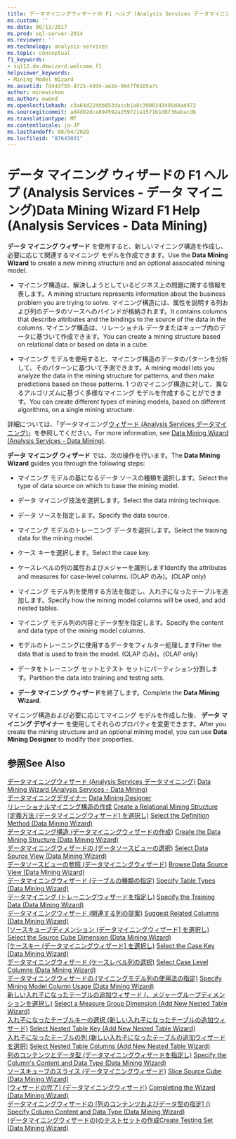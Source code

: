 ```yaml
---
title: データマイニングウィザードの F1 ヘルプ (Analysis Services データマイニング) |Microsoft Docs
ms.custom: ''
ms.date: 06/13/2017
ms.prod: sql-server-2014
ms.reviewer: ''
ms.technology: analysis-services
ms.topic: conceptual
f1_keywords:
- sql12.dm.dmwizard.welcome.f1
helpviewer_keywords:
- Mining Model Wizard
ms.assetid: fd443f55-d725-43d4-ae2e-9847f0105a7c
author: minewiskan
ms.author: owend
ms.openlocfilehash: c3a64d22ddb853daccb1a8c3900343495d4ad472
ms.sourcegitcommit: ad4d92dce894592a259721a1571b1d8736abacdb
ms.translationtype: MT
ms.contentlocale: ja-JP
ms.lasthandoff: 08/04/2020
ms.locfileid: "87643031"
---
```

# <a name="data-mining-wizard-f1-help-analysis-services---data-mining"></a><span data-ttu-id="794a9-102">データ マイニング ウィザードの F1 ヘルプ (Analysis Services - データ マイニング)</span><span class="sxs-lookup"><span data-stu-id="794a9-102">Data Mining Wizard F1 Help (Analysis Services - Data Mining)</span></span>
  <span data-ttu-id="794a9-103">**データ マイニング ウィザード** を使用すると、新しいマイニング構造を作成し、必要に応じて関連するマイニング モデルを作成できます。</span><span class="sxs-lookup"><span data-stu-id="794a9-103">Use the **Data Mining Wizard** to create a new mining structure and an optional associated mining model.</span></span>  
  
-   <span data-ttu-id="794a9-104">マイニング構造は、解決しようとしているビジネス上の問題に関する情報を表します。</span><span class="sxs-lookup"><span data-stu-id="794a9-104">A mining structure represents information about the business problem you are trying to solve.</span></span> <span data-ttu-id="794a9-105">マイニング構造には、属性を説明する列および列のデータのソースへのバインドが格納されます。</span><span class="sxs-lookup"><span data-stu-id="794a9-105">It contains columns that describe attributes and the bindings to the source of the data in the columns.</span></span> <span data-ttu-id="794a9-106">マイニング構造は、リレーショナル データまたはキューブ内のデータに基づいて作成できます。</span><span class="sxs-lookup"><span data-stu-id="794a9-106">You can create a mining structure based on relational data or based on data in a cube.</span></span>  
  
-   <span data-ttu-id="794a9-107">マイニング モデルを使用すると、マイニング構造のデータのパターンを分析して、そのパターンに基づいて予測できます。</span><span class="sxs-lookup"><span data-stu-id="794a9-107">A mining model lets you analyze the data in the mining structure for patterns, and then make predictions based on those patterns.</span></span> <span data-ttu-id="794a9-108">1 つのマイニング構造に対して、異なるアルゴリズムに基づく多様なマイニング モデルを作成することができます。</span><span class="sxs-lookup"><span data-stu-id="794a9-108">You can create different types of mining models, based on different algorithms, on a single mining structure.</span></span>  
  
 <span data-ttu-id="794a9-109">詳細については、「データマイニング[ウィザード &#40;Analysis Services データマイニング&#41;](data-mining/data-mining-wizard-analysis-services-data-mining.md)」を参照してください。</span><span class="sxs-lookup"><span data-stu-id="794a9-109">For more information, see [Data Mining Wizard &#40;Analysis Services - Data Mining&#41;](data-mining/data-mining-wizard-analysis-services-data-mining.md).</span></span>  
  
 <span data-ttu-id="794a9-110">**データ マイニング ウィザード** では、次の操作を行います。</span><span class="sxs-lookup"><span data-stu-id="794a9-110">The **Data Mining Wizard** guides you through the following steps:</span></span>  
  
-   <span data-ttu-id="794a9-111">マイニング モデルの基になるデータ ソースの種類を選択します。</span><span class="sxs-lookup"><span data-stu-id="794a9-111">Select the type of data source on which to base the mining model.</span></span>  
  
-   <span data-ttu-id="794a9-112">データ マイニング技法を選択します。</span><span class="sxs-lookup"><span data-stu-id="794a9-112">Select the data mining technique.</span></span>  
  
-   <span data-ttu-id="794a9-113">データ ソースを指定します。</span><span class="sxs-lookup"><span data-stu-id="794a9-113">Specify the data source.</span></span>  
  
-   <span data-ttu-id="794a9-114">マイニング モデルのトレーニング データを選択します。</span><span class="sxs-lookup"><span data-stu-id="794a9-114">Select the training data for the mining model.</span></span>  
  
-   <span data-ttu-id="794a9-115">ケース キーを選択します。</span><span class="sxs-lookup"><span data-stu-id="794a9-115">Select the case key.</span></span>  
  
-   <span data-ttu-id="794a9-116">ケースレベルの列の属性およびメジャーを識別します</span><span class="sxs-lookup"><span data-stu-id="794a9-116">Identify the attributes and measures for case-level columns.</span></span> <span data-ttu-id="794a9-117">(OLAP のみ)。</span><span class="sxs-lookup"><span data-stu-id="794a9-117">(OLAP only)</span></span>  
  
-   <span data-ttu-id="794a9-118">マイニング モデル列を使用する方法を指定し、入れ子になったテーブルを追加します。</span><span class="sxs-lookup"><span data-stu-id="794a9-118">Specify how the mining model columns will be used, and add nested tables.</span></span>  
  
-   <span data-ttu-id="794a9-119">マイニング モデル列の内容とデータ型を指定します。</span><span class="sxs-lookup"><span data-stu-id="794a9-119">Specify the content and data type of the mining model columns.</span></span>  
  
-   <span data-ttu-id="794a9-120">モデルのトレーニングに使用するデータをフィルター処理します</span><span class="sxs-lookup"><span data-stu-id="794a9-120">Filter the data that is used to train the model.</span></span> <span data-ttu-id="794a9-121">(OLAP のみ)。</span><span class="sxs-lookup"><span data-stu-id="794a9-121">(OLAP only)</span></span>  
  
-   <span data-ttu-id="794a9-122">データをトレーニング セットとテスト セットにパーティション分割します。</span><span class="sxs-lookup"><span data-stu-id="794a9-122">Partition the data into training and testing sets.</span></span>  
  
-   <span data-ttu-id="794a9-123">**データ マイニング ウィザード**を終了します。</span><span class="sxs-lookup"><span data-stu-id="794a9-123">Complete the **Data Mining Wizard**.</span></span>  
  
 <span data-ttu-id="794a9-124">マイニング構造および必要に応じてマイニング モデルを作成した後、 **データ マイニング デザイナー** を使用してそれらのプロパティを変更できます。</span><span class="sxs-lookup"><span data-stu-id="794a9-124">After you create the mining structure and an optional mining model, you can use **Data Mining Designer** to modify their properties.</span></span>  
  
## <a name="see-also"></a><span data-ttu-id="794a9-125">参照</span><span class="sxs-lookup"><span data-stu-id="794a9-125">See Also</span></span>  
 <span data-ttu-id="794a9-126">[データマイニングウィザード &#40;Analysis Services データマイニング&#41;](data-mining/data-mining-wizard-analysis-services-data-mining.md) </span><span class="sxs-lookup"><span data-stu-id="794a9-126">[Data Mining Wizard &#40;Analysis Services - Data Mining&#41;](data-mining/data-mining-wizard-analysis-services-data-mining.md) </span></span>  
 <span data-ttu-id="794a9-127">[データマイニングデザイナー](data-mining/data-mining-designer.md) </span><span class="sxs-lookup"><span data-stu-id="794a9-127">[Data Mining Designer](data-mining/data-mining-designer.md) </span></span>  
 <span data-ttu-id="794a9-128">[リレーショナルマイニング構造の作成](data-mining/create-a-relational-mining-structure.md) </span><span class="sxs-lookup"><span data-stu-id="794a9-128">[Create a Relational Mining Structure](data-mining/create-a-relational-mining-structure.md) </span></span>  
 <span data-ttu-id="794a9-129">[[定義方法 &#40;データマイニングウィザード] を選択し&#41;](select-the-definition-method-data-mining-wizard.md) </span><span class="sxs-lookup"><span data-stu-id="794a9-129">[Select the Definition Method &#40;Data Mining Wizard&#41;](select-the-definition-method-data-mining-wizard.md) </span></span>  
 <span data-ttu-id="794a9-130">[データマイニング構造 &#40;データマイニングウィザードの作成&#41;](create-the-data-mining-structure-data-mining-wizard.md) </span><span class="sxs-lookup"><span data-stu-id="794a9-130">[Create the Data Mining Structure &#40;Data Mining Wizard&#41;](create-the-data-mining-structure-data-mining-wizard.md) </span></span>  
 <span data-ttu-id="794a9-131">[データマイニングウィザードの &#40;データソースビューの選択&#41;](select-data-source-view-data-mining-wizard.md) </span><span class="sxs-lookup"><span data-stu-id="794a9-131">[Select Data Source View &#40;Data Mining Wizard&#41;](select-data-source-view-data-mining-wizard.md) </span></span>  
 <span data-ttu-id="794a9-132">[データソースビューの参照 &#40;データマイニングウィザード&#41;](browse-data-source-view-data-mining-wizard.md) </span><span class="sxs-lookup"><span data-stu-id="794a9-132">[Browse Data Source View &#40;Data Mining Wizard&#41;](browse-data-source-view-data-mining-wizard.md) </span></span>  
 <span data-ttu-id="794a9-133">[データマイニングウィザード &#40;テーブルの種類の指定&#41;](specify-table-types-data-mining-wizard.md) </span><span class="sxs-lookup"><span data-stu-id="794a9-133">[Specify Table Types &#40;Data Mining Wizard&#41;](specify-table-types-data-mining-wizard.md) </span></span>  
 <span data-ttu-id="794a9-134">[データマイニング &#40;トレーニングウィザードを指定し&#41;](specify-the-training-data-data-mining-wizard.md) </span><span class="sxs-lookup"><span data-stu-id="794a9-134">[Specify the Training Data &#40;Data Mining Wizard&#41;](specify-the-training-data-data-mining-wizard.md) </span></span>  
 <span data-ttu-id="794a9-135">[データマイニングウィザード &#40;関連する列の提案&#41;](suggest-related-columns-data-mining-wizard.md) </span><span class="sxs-lookup"><span data-stu-id="794a9-135">[Suggest Related Columns &#40;Data Mining Wizard&#41;](suggest-related-columns-data-mining-wizard.md) </span></span>  
 <span data-ttu-id="794a9-136">[[ソースキューブディメンション &#40;データマイニングウィザード] を選択し&#41;](select-the-source-cube-dimension-data-mining-wizard.md) </span><span class="sxs-lookup"><span data-stu-id="794a9-136">[Select the Source Cube Dimension &#40;Data Mining Wizard&#41;](select-the-source-cube-dimension-data-mining-wizard.md) </span></span>  
 <span data-ttu-id="794a9-137">[[ケースキー &#40;データマイニングウィザード] を選択し&#41;](select-the-case-key-data-mining-wizard.md) </span><span class="sxs-lookup"><span data-stu-id="794a9-137">[Select the Case Key &#40;Data Mining Wizard&#41;](select-the-case-key-data-mining-wizard.md) </span></span>  
 <span data-ttu-id="794a9-138">[データマイニングウィザード &#40;ケースレベル列の選択&#41;](select-case-level-columns-data-mining-wizard.md) </span><span class="sxs-lookup"><span data-stu-id="794a9-138">[Select Case Level Columns &#40;Data Mining Wizard&#41;](select-case-level-columns-data-mining-wizard.md) </span></span>  
 <span data-ttu-id="794a9-139">[データマイニングウィザードの &#40;マイニングモデル列の使用法の指定&#41;](specify-mining-model-column-usage-data-mining-wizard.md) </span><span class="sxs-lookup"><span data-stu-id="794a9-139">[Specify Mining Model Column Usage &#40;Data Mining Wizard&#41;](specify-mining-model-column-usage-data-mining-wizard.md) </span></span>  
 <span data-ttu-id="794a9-140">[新しい入れ子になったテーブルの追加ウィザード &#40;、メジャーグループディメンションを選択し&#41;](select-a-measure-group-dimension-add-new-nested-table-wizard.md) </span><span class="sxs-lookup"><span data-stu-id="794a9-140">[Select a Measure Group Dimension &#40;Add New Nested Table Wizard&#41;](select-a-measure-group-dimension-add-new-nested-table-wizard.md) </span></span>  
 <span data-ttu-id="794a9-141">[入れ子になったテーブルキーの選択 &#40;新しい入れ子になったテーブルの追加ウィザード&#41;](select-nested-table-key-add-new-nested-table-wizard.md) </span><span class="sxs-lookup"><span data-stu-id="794a9-141">[Select Nested Table Key &#40;Add New Nested Table Wizard&#41;](select-nested-table-key-add-new-nested-table-wizard.md) </span></span>  
 <span data-ttu-id="794a9-142">[入れ子になったテーブルの列 &#40;新しい入れ子になったテーブルの追加ウィザードを選択&#41;](select-nested-table-columns-add-new-nested-table-wizard.md) </span><span class="sxs-lookup"><span data-stu-id="794a9-142">[Select Nested Table Columns &#40;Add New Nested Table Wizard&#41;](select-nested-table-columns-add-new-nested-table-wizard.md) </span></span>  
 <span data-ttu-id="794a9-143">[列のコンテンツとデータ型 &#40;データマイニングウィザードを指定し&#41;](specify-the-column-s-content-and-data-type-data-mining-wizard.md) </span><span class="sxs-lookup"><span data-stu-id="794a9-143">[Specify the Column's Content and Data Type &#40;Data Mining Wizard&#41;](specify-the-column-s-content-and-data-type-data-mining-wizard.md) </span></span>  
 <span data-ttu-id="794a9-144">[ソースキューブのスライス &#40;データマイニングウィザード&#41;](slice-source-cube-data-mining-wizard.md) </span><span class="sxs-lookup"><span data-stu-id="794a9-144">[Slice Source Cube &#40;Data Mining Wizard&#41;](slice-source-cube-data-mining-wizard.md) </span></span>  
 <span data-ttu-id="794a9-145">[[ウィザードの完了] &#40;データマイニングウィザード&#41;](completing-the-wizard-data-mining-wizard.md) </span><span class="sxs-lookup"><span data-stu-id="794a9-145">[Completing the Wizard &#40;Data Mining Wizard&#41;](completing-the-wizard-data-mining-wizard.md) </span></span>  
 <span data-ttu-id="794a9-146">[データマイニングウィザードの [列のコンテンツおよびデータ型の指定] &#40;&#41;](specify-column-content-and-data-type-data-mining-wizard.md) </span><span class="sxs-lookup"><span data-stu-id="794a9-146">[Specify Column Content and Data Type &#40;Data Mining Wizard&#41;](specify-column-content-and-data-type-data-mining-wizard.md) </span></span>  
 [<span data-ttu-id="794a9-147">&#40;データマイニングウィザードの&#41;のテストセットの作成</span><span class="sxs-lookup"><span data-stu-id="794a9-147">Create Testing Set &#40;Data Mining Wizard&#41;</span></span>](create-testing-set-data-mining-wizard.md)  
  
  
